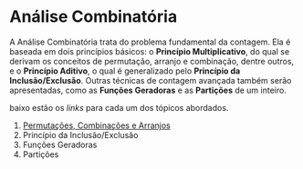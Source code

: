 Análise Combinatória
====================

A Análise Combinatória trata do problema fundamental da contagem. Ela é baseada em dois 
princípios básicos: o **Princípio Multiplicativo**, do qual se derivam os conceitos de 
permutação, arranjo e combinação, dentre outros, e o **Princípio Aditivo**, o qual é 
generalizado pelo **Princípio da Inclusão/Exclusão**. Outras técnicas de contagem avançada
também serão apresentadas, como as **Funções Geradoras** e as **Partições** de um inteiro.

baixo estão os _links_ para cada um dos tópicos abordados.

1. [Permutações, Combinações e Arranjos](Permutacoes.md)
1. Princípio da Inclusão/Exclusão
1. Funções Geradoras
1. Partições
